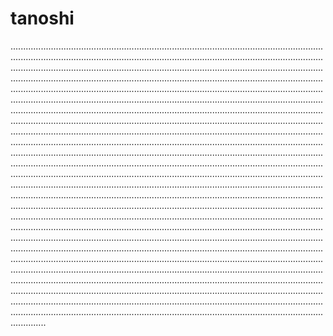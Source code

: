 # tanoshi
......................................................................................................................................................................................................................................................................................................................................................................................................................................................................................................................................................................................................................................................................................................................................................................................................................................................................................................................................................................................................................................................................................................................................................................................................................................................................................................................................................................................................................................................................................................................................................................................................................................................................................................................................................................................................................................................................................................................................................................................................................................................................................................................................................................................................................................................................................................................................................................................................................................................................................................................................................................................................................................................................................................................................................................................................................................................................................................................................................................................................................................................................................................................................................................................................................................................................................................................................................................